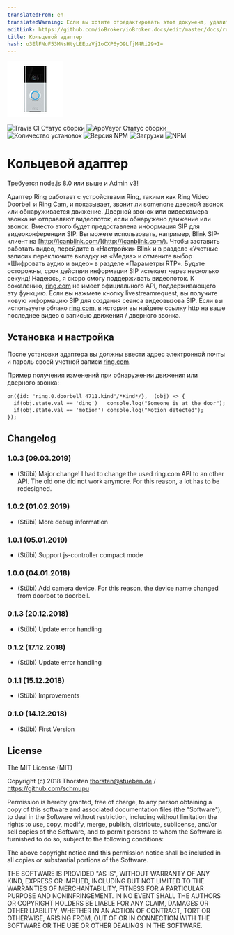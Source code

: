 ```yaml
---
translatedFrom: en
translatedWarning: Если вы хотите отредактировать этот документ, удалите поле «translationFrom», в противном случае этот документ будет снова автоматически переведен
editLink: https://github.com/ioBroker/ioBroker.docs/edit/master/docs/ru/adapterref/iobroker.ring/README.md
title: Кольцевой адаптер
hash: o3ElFNuF53MNsHtyLEEpzVj1oCXP6yO9LfjM4Ri29+I=
---
```

![логотип](../../../en/adapterref/iobroker.ring/admin/ring.png)

![Travis CI Статус сборки](https://travis-ci.org/schmupu/ioBroker.ring.svg?branch=master)
![AppVeyor Статус сборки](https://ci.appveyor.com/api/projects/status/github/schmupu/ioBroker.ring?branch=master&svg=true)
![Количество установок](http://iobroker.live/badges/ring-stable.svg)
![Версия NPM](http://img.shields.io/npm/v/iobroker.ring.svg)
![Загрузки](https://img.shields.io/npm/dm/iobroker.ring.svg)
![NPM](https://nodei.co/npm/iobroker.ring.png?downloads=true)

# Кольцевой адаптер
Требуется node.js 8.0 или выше и Admin v3!

Адаптер Ring работает с устройствами Ring, такими как Ring Video Doorbell и Ring Cam, и показывает, звонит ли somenone дверной звонок или обнаруживается движение. Дверной звонок или видеокамера звонка не отправляют видеопоток, если обнаружено движение или звонок. Вместо этого будет предоставлена информация SIP для видеоконференции SIP.
Вы можете использовать, например, Blink SIP-клиент на [http://icanblink.com/](http://icanblink.com/). Чтобы заставить работать видео, перейдите в «Настройки» Blink и в разделе «Учетные записи» переключите вкладку на «Медиа» и отмените выбор «Шифровать аудио и видео» в разделе «Параметры RTP». Будьте осторожны, срок действия информации SIP истекает через несколько секунд! Надеюсь, я скоро смогу поддерживать видеопоток. К сожалению, [ring.com](https://ring.com) не имеет официального API, поддерживающего эту функцию.
Если вы нажмете кнопку livestreamrequest, вы получите новую информацию SIP для создания сеанса видеовызова SIP. Если вы используете облако [ring.com](https://ring.com), в истории вы найдете ссылку http на ваше последнее видео с записью движения / дверного звонка.

## Установка и настройка
После установки адаптера вы должны ввести адрес электронной почты и пароль своей учетной записи [ring.com](https://ring.com).

Пример получения изменений при обнаружении движения или дверного звонка:

```
on({id: "ring.0.doorbell_4711.kind"/*Kind*/},  (obj) => {
  if(obj.state.val == 'ding')   console.log("Someone is at the door");
  if(obj.state.val == 'motion') console.log("Motion detected");
});
```

## Changelog

### 1.0.3 (09.03.2019)
* (Stübi) Major change! I had to change the used ring.com API to an other API. The old one did not work anymore. For this reason, a lot has to be redesigned.  

### 1.0.2 (01.02.2019)
* (Stübi) More debug information 

### 1.0.1 (05.01.2019)
* (Stübi) Support js-controller compact mode 

### 1.0.0 (04.01.2018)
* (Stübi) Add camera device. For this reason, the device name changed from doorbot to doorbell.

### 0.1.3 (20.12.2018)
* (Stübi) Update error handling

### 0.1.2 (17.12.2018)
* (Stübi) Update error handling

### 0.1.1 (15.12.2018)
* (Stübi) Improvements

### 0.1.0 (14.12.2018)
* (Stübi) First Version

## License
The MIT License (MIT)

Copyright (c) 2018 Thorsten <thorsten@stueben.de> / <https://github.com/schmupu>

Permission is hereby granted, free of charge, to any person obtaining a copy
of this software and associated documentation files (the "Software"), to deal
in the Software without restriction, including without limitation the rights
to use, copy, modify, merge, publish, distribute, sublicense, and/or sell
copies of the Software, and to permit persons to whom the Software is
furnished to do so, subject to the following conditions:

The above copyright notice and this permission notice shall be included in
all copies or substantial portions of the Software.

THE SOFTWARE IS PROVIDED "AS IS", WITHOUT WARRANTY OF ANY KIND, EXPRESS OR
IMPLIED, INCLUDING BUT NOT LIMITED TO THE WARRANTIES OF MERCHANTABILITY,
FITNESS FOR A PARTICULAR PURPOSE AND NONINFRINGEMENT. IN NO EVENT SHALL THE
AUTHORS OR COPYRIGHT HOLDERS BE LIABLE FOR ANY CLAIM, DAMAGES OR OTHER
LIABILITY, WHETHER IN AN ACTION OF CONTRACT, TORT OR OTHERWISE, ARISING FROM,
OUT OF OR IN CONNECTION WITH THE SOFTWARE OR THE USE OR OTHER DEALINGS IN
THE SOFTWARE.
